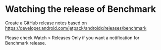 # Watching the release of Benchmark

Create a GitHub release notes based on https://developer.android.com/jetpack/androidx/releases/benchmark

Please check Watch > Releases Only if you want a notification for Benchmark release.
